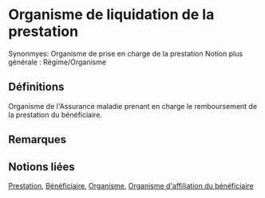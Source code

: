 # Organisme de liquidation de la prestation 
<!-- SPDX-License-Identifier: MPL-2.0 -->

Synonmyes: Organisme de prise en charge de la prestation
Notion plus générale : Régime/Organisme

## Définitions

Organisme de l'Assurance maladie prenant en charge le remboursement de la prestation du bénéficiaire.

## Remarques

## Notions liées

[Prestation](prestation.md), [Bénéficiaire](beneficiaire.md), [Organisme](organisme.md), [Organisme d'affiliation du bénéficiaire](organisme_d_affiliation_du_beneficiaire.md)

